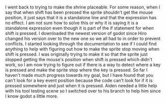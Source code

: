 I went back to trying to make the shrine placeable. For some reason, when I say that when shift has been pressed the sprite shouldn't get the mouse position, it just says that it is a standalone line and that the expression has no effect. I am not sure how to solve this or why it is saying it is a standalone expression even though it is part of the if statement for when shift is pressed. I downloaded the newest version of godot since Hiro changed his version over to the new one so we all had to in order to prevent conflicts. I started looking through the documentation to see if I could find anything to help with figuring out how to make the sprite stop moving when shift is pressed. I was originally trying to make it so that the sprite just stopped getting the mouse's position when shift is pressed which didn't work, so I am now trying to figure out if there is a way to detect where a key is pressed and make the sprite stop where the key is pressed. So far I haven't made much progress towards my goal, but I have found that you can't look for a key event position because the code can't look for if it is pressed somewhere and just when it is pressed. Aiden needed a little help with his tool testing scene so I switched over to his branch to help him since I know godot a little more. 
